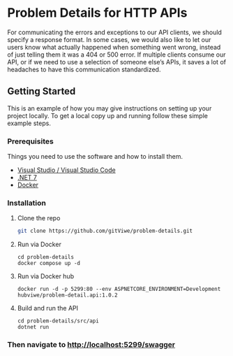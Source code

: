 <!-- ABOUT THE PROJECT -->
# Problem Details for HTTP APIs

For communicating the errors and exceptions to our API clients, we should specify a response format. In some cases, we would also like to let our users know what actually happened when something went wrong, instead of just telling them it was a 404 or 500 error.
If multiple clients consume our API, or if we need to use a selection of someone else’s APIs, it saves a lot of headaches to have this communication standardized.


<!-- GETTING STARTED -->
## Getting Started

This is an example of how you may give instructions on setting up your project locally.
To get a local copy up and running follow these simple example steps.

### Prerequisites

Things you need to use the software and how to install them.
* [Visual Studio / Visual Studio Code](https://visualstudio.microsoft.com/)
* [.NET 7](https://devblogs.microsoft.com/dotnet/announcing-dotnet-7/)
* [Docker](https://www.docker.com/)

### Installation

1. Clone the repo
   ```sh
   git clone https://github.com/gitViwe/problem-details.git
   ```
2. Run via Docker
   ```
   cd problem-details
   docker compose up -d
   ```
2. Run via Docker hub
   ```
   docker run -d -p 5299:80 --env ASPNETCORE_ENVIRONMENT=Development hubviwe/problem-detail.api:1.0.2
   ```
3. Build and run the API
   ```
   cd problem-details/src/api
   dotnet run
   ```

### Then navigate to [http://localhost:5299/swagger](http://localhost:5299/swagger)
